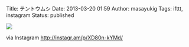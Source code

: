 Title: テントウムシ
Date: 2013-03-20 01:59
Author: masayukig
Tags: ifttt, instagram
Status: published

<div>

![](http://distilleryimage1.s3.amazonaws.com/a1fadae4910111e286b422000a9d0dd8_7.jpg)
<div>

via Instagram <http://instagr.am/p/XD80n-kYMd/>

</div>

</div>
